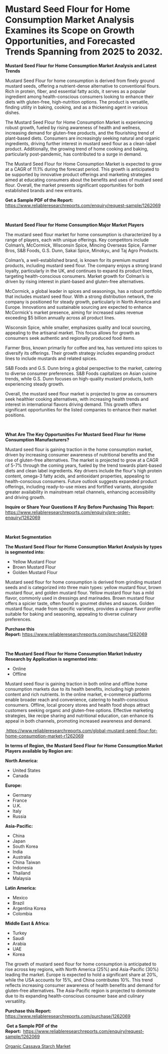 <p><h1>Mustard Seed Flour for Home Consumption Market Analysis Examines its Scope on Growth Opportunities, and Forecasted Trends Spanning from 2025 to 2032.</h1></p><p><strong>Mustard Seed Flour for Home Consumption Market Analysis and Latest Trends</strong></p>
<p><p>Mustard Seed Flour for home consumption is derived from finely ground mustard seeds, offering a nutrient-dense alternative to conventional flours. Rich in protein, fiber, and essential fatty acids, it serves as a popular ingredient among health-conscious consumers looking to enhance their diets with gluten-free, high-nutrition options. The product is versatile, finding utility in baking, cooking, and as a thickening agent in various dishes.</p><p>The Mustard Seed Flour for Home Consumption Market is experiencing robust growth, fueled by rising awareness of health and wellness, increasing demand for gluten-free products, and the flourishing trend of plant-based diets. Consumers are increasingly seeking natural and organic ingredients, driving further interest in mustard seed flour as a clean-label product. Additionally, the growing trend of home cooking and baking, particularly post-pandemic, has contributed to a surge in demand.</p><p>The Mustard Seed Flour for Home Consumption Market is expected to grow at a CAGR of 11.1% during the forecast period. This growth is anticipated to be supported by innovative product offerings and marketing strategies aimed at educating consumers about the benefits and uses of mustard seed flour. Overall, the market presents significant opportunities for both established brands and new entrants.</p></p>
<p><strong>Get a Sample PDF of the Report:&nbsp;</strong> <a href="https://www.reliableresearchreports.com/enquiry/request-sample/1262069?utm_campaign=3012&utm_medium=2&utm_source=Github&utm_content=ia&utm_term=07042025&utm_id=mustard-seed-flour-for-home-consumption">https://www.reliableresearchreports.com/enquiry/request-sample/1262069</a></p>
<p>&nbsp;</p>
<p><strong>Mustard Seed Flour for Home Consumption Major Market Players</strong></p>
<p><p>The mustard seed flour market for home consumption is characterized by a range of players, each with unique offerings. Key competitors include Colman’s, McCormick, Wisconsin Spice, Mincing Overseas Spice, Farmer Bros, S&B Foods, G.S. Dunn, Sakai Spice, Minokyu, and Taj Agro Products.</p><p>Colman’s, a well-established brand, is known for its premium mustard products, including mustard seed flour. The company enjoys a strong brand loyalty, particularly in the UK, and continues to expand its product lines, targeting health-conscious consumers. Market growth for Colman’s is driven by rising interest in plant-based and gluten-free alternatives.</p><p>McCormick, a global leader in spices and seasonings, has a robust portfolio that includes mustard seed flour. With a strong distribution network, the company is positioned for steady growth, particularly in North America and Europe. Innovations and sustainable sourcing are expected to enhance McCormick's market presence, aiming for increased sales revenue exceeding $5 billion annually across all product lines.</p><p>Wisconsin Spice, while smaller, emphasizes quality and local sourcing, appealing to the artisanal market. This focus allows for growth as consumers seek authentic and regionally produced food items. </p><p>Farmer Bros, known primarily for coffee and tea, has ventured into spices to diversify its offerings. Their growth strategy includes expanding product lines to include mustards and related spices.</p><p>S&B Foods and G.S. Dunn bring a global perspective to the market, catering to diverse consumer preferences. S&B Foods capitalizes on Asian cuisine trends, while G.S. Dunn focuses on high-quality mustard products, both experiencing steady growth.</p><p>Overall, the mustard seed flour market is projected to grow as consumers seek healthier cooking alternatives, with increasing health trends and interest in international flavors driving demand. This growth offers significant opportunities for the listed companies to enhance their market positions.</p></p>
<p>&nbsp;</p>
<p><strong>What Are The Key Opportunities For Mustard Seed Flour for Home Consumption Manufacturers?</strong></p>
<p><p>Mustard seed flour is gaining traction in the home consumption market, driven by increasing consumer awareness of nutritional benefits and the rise of gluten-free alternatives. The market is projected to grow at a CAGR of 5-7% through the coming years, fueled by the trend towards plant-based diets and clean label ingredients. Key drivers include the flour's high protein content, omega-3 fatty acids, and antioxidant properties, appealing to health-conscious consumers. Future outlook suggests expanded product offerings, including ready-to-use mixes and fortified variants, alongside greater availability in mainstream retail channels, enhancing accessibility and driving growth.</p></p>
<p><strong>Inquire or Share Your Questions If Any Before Purchasing This Report:</strong> <a href="https://www.reliableresearchreports.com/enquiry/pre-order-enquiry/1262069?utm_campaign=3012&utm_medium=2&utm_source=Github&utm_content=ia&utm_term=07042025&utm_id=mustard-seed-flour-for-home-consumption">https://www.reliableresearchreports.com/enquiry/pre-order-enquiry/1262069</a></p>
<p>&nbsp;</p>
<p><strong>Market Segmentation</strong></p>
<p><strong>The Mustard Seed Flour for Home Consumption Market Analysis by types is segmented into:</strong></p>
<p><ul><li>Yellow Mustard Flour</li><li>Brown Mustard Flour</li><li>Golden Mustard Flour</li></ul></p>
<p><p>Mustard seed flour for home consumption is derived from grinding mustard seeds and is categorized into three main types: yellow mustard flour, brown mustard flour, and golden mustard flour. Yellow mustard flour has a mild flavor, commonly used in dressings and marinades. Brown mustard flour offers a spicier taste, often found in gourmet dishes and sauces. Golden mustard flour, made from specific varieties, provides a unique flavor profile suitable for baking and seasoning, appealing to diverse culinary preferences.</p></p>
<p><strong>Purchase this Report:&nbsp;</strong><a href="https://www.reliableresearchreports.com/purchase/1262069?utm_campaign=3012&utm_medium=2&utm_source=Github&utm_content=ia&utm_term=07042025&utm_id=mustard-seed-flour-for-home-consumption">https://www.reliableresearchreports.com/purchase/1262069</a></p>
<p>&nbsp;</p>
<p><strong>The Mustard Seed Flour for Home Consumption Market Industry Research by Application is segmented into:</strong></p>
<p><ul><li>Online</li><li>Offline</li></ul></p>
<p><p>Mustard seed flour is gaining traction in both online and offline home consumption markets due to its health benefits, including high protein content and rich nutrients. In the online market, e-commerce platforms enable broader reach and convenience, catering to health-conscious consumers. Offline, local grocery stores and health food shops attract customers seeking organic and gluten-free options. Effective marketing strategies, like recipe sharing and nutritional education, can enhance its appeal in both channels, promoting increased awareness and demand.</p></p>
<p><a href="https://www.reliableresearchreports.com/global-mustard-seed-flour-for-home-consumption-market-r1262069?utm_campaign=3012&utm_medium=2&utm_source=Github&utm_content=ia&utm_term=07042025&utm_id=mustard-seed-flour-for-home-consumption">&nbsp;https://www.reliableresearchreports.com/global-mustard-seed-flour-for-home-consumption-market-r1262069</a></p>
<p><strong>In terms of Region, the Mustard Seed Flour for Home Consumption Market Players available by Region are:</strong></p>
<p>
    <p> <strong> North America: </strong>
        <ul>
            <li>United States</li>
            <li>Canada</li>
        </ul>
        </p> 
    <p> <strong> Europe: </strong>
        <ul>
            <li>Germany</li>
            <li>France</li>
            <li>U.K.</li>
            <li>Italy</li>
            <li>Russia</li>
        </ul>
        </p> 
    <p> <strong> Asia-Pacific: </strong>
        <ul>
            <li>China</li>
            <li>Japan</li>
            <li>South Korea</li>
            <li>India</li>
            <li>Australia</li>
            <li>China Taiwan</li>
            <li>Indonesia</li>
            <li>Thailand</li>
            <li>Malaysia</li>
        </ul>
        </p> 
    <p> <strong> Latin America: </strong>
        <ul>
            <li>Mexico</li>
            <li>Brazil</li>
            <li>Argentina Korea</li>
            <li>Colombia</li>
        </ul>
        </p> 
    <p> <strong> Middle East & Africa: </strong>
        <ul>
            <li>Turkey</li>
            <li>Saudi</li>
            <li>Arabia</li>
            <li>UAE</li>
            <li>Korea</li>
        </ul>
    </p>
    </p>
<p><p>The growth of mustard seed flour for home consumption is anticipated to rise across key regions, with North America (25%) and Asia-Pacific (30%) leading the market. Europe is expected to hold a significant share at 20%, while the USA accounts for 15%, and China contributes 10%. This trend reflects increasing consumer awareness of health benefits and demand for gluten-free alternatives. The Asia-Pacific region is projected to dominate due to its expanding health-conscious consumer base and culinary versatility.</p></p>
<p><strong>Purchase this Report: </strong><a href="https://www.reliableresearchreports.com/purchase/1262069?utm_campaign=3012&utm_medium=2&utm_source=Github&utm_content=ia&utm_term=07042025&utm_id=mustard-seed-flour-for-home-consumption">https://www.reliableresearchreports.com/purchase/1262069</a></p>
<p>&nbsp;<strong>Get a Sample PDF of the Report:&nbsp;&nbsp;</strong><a href="https://www.reliableresearchreports.com/enquiry/request-sample/1262069?utm_campaign=3012&utm_medium=2&utm_source=Github&utm_content=ia&utm_term=07042025&utm_id=mustard-seed-flour-for-home-consumption">https://www.reliableresearchreports.com/enquiry/request-sample/1262069</a></p>
<p><strong></strong></p>
<p><p><a href="https://github.com/genayziben/Market-Research-Report-List-1/blob/main/organic-cassava-starch-market.md?utm_campaign=3012&utm_medium=2&utm_source=Github&utm_content=ia&utm_term=07042025&utm_id=mustard-seed-flour-for-home-consumption">Organic Cassava Starch Market</a></p></p>